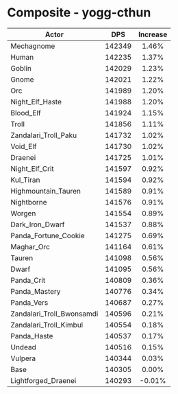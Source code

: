 # Composite - yogg-cthun
| Actor | DPS | Increase |
|---|:---:|:---:|
|Mechagnome|142349|1.46%|
|Human|142235|1.37%|
|Goblin|142029|1.23%|
|Gnome|142021|1.22%|
|Orc|141989|1.20%|
|Night_Elf_Haste|141988|1.20%|
|Blood_Elf|141924|1.15%|
|Troll|141856|1.11%|
|Zandalari_Troll_Paku|141732|1.02%|
|Void_Elf|141730|1.02%|
|Draenei|141725|1.01%|
|Night_Elf_Crit|141597|0.92%|
|Kul_Tiran|141594|0.92%|
|Highmountain_Tauren|141589|0.91%|
|Nightborne|141576|0.91%|
|Worgen|141554|0.89%|
|Dark_Iron_Dwarf|141537|0.88%|
|Panda_Fortune_Cookie|141275|0.69%|
|Maghar_Orc|141164|0.61%|
|Tauren|141098|0.56%|
|Dwarf|141095|0.56%|
|Panda_Crit|140809|0.36%|
|Panda_Mastery|140776|0.34%|
|Panda_Vers|140687|0.27%|
|Zandalari_Troll_Bwonsamdi|140596|0.21%|
|Zandalari_Troll_Kimbul|140554|0.18%|
|Panda_Haste|140537|0.17%|
|Undead|140516|0.15%|
|Vulpera|140344|0.03%|
|Base|140305|0.00%|
|Lightforged_Draenei|140293|-0.01%|
